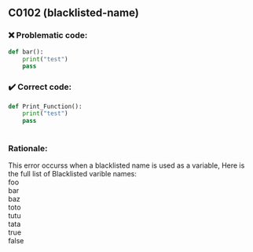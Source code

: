 ## C0102 (blacklisted-name)

### :x: Problematic code:

```python
def bar():
    print("test")
    pass
```

### :heavy_check_mark: Correct code:

```python
def Print_Function():
    print("test")
    pass
    
```

### Rationale:

This error occurss when a blacklisted name is used as a variable, Here is the full list of Blacklisted varible names:  
foo  
bar  
baz  
toto  
tutu  
tata  
true  
false  




